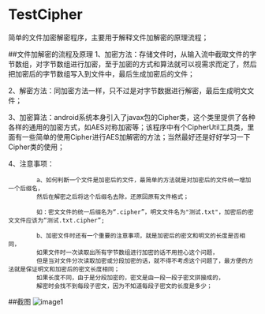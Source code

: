 # TestCipher
简单的文件加密解密程序，主要用于解释文件加解密的原理流程；

##文件加解密的流程及原理
1、加密方法：存储文件时，从输入流中截取文件的字节数组，对字节数组进行加密，至于加密的方式和算法就可以视需求而定了，然后把加密后的字节数组写入到文件中，最后生成加密后的文件；

2、解密方法：同加密方法一样，只不过是对字节数据进行解密，最后生成明文文件；

3、加密算法：android系统本身引入了javax包的Cipher类，这个类里提供了各种各样的通用的加密方式，如AES对称加密等；该程序中有个CipherUtil工具类，里面有一些简单的使用Cipher进行AES加解密的方法；当然最好还是好好学习一下Cipher类的使用；

4、注意事项：
		
			a、如何判断一个文件是加密后的文件，最简单的方法就是对加密后的文件统一增加一个后缀名，
			然后在解密之后将这个后缀名去除，还原回原有文件格式；
			
			如：密文文件的统一后缀名为“.cipher”，明文文件名为"测试.txt"，加密后的密文文件应该为“测试.txt.cipher”;
			
			b、加密文件时还有一个重要的注意事项，就是加密后的密文和明文的长度是否相同，
			如果文件时一次读取出所有字节数组进行加密的话不用担心这个问题，
			但是当对文件分次读取加密或分段加密的话，就不得不考虑这个问题了，最方便的方法就是保证明文和加密后的密文长度相同；
			如果长度不同，由于是分段加密的，密文是由一段一段子密文拼接成的，
			解密时会找不到每段子密文，因为不知道每段子密文的长度是多少；

##截图
![image1](https://github.com/ZhangSir/TestCipher/blob/master/Screenshot_2016-07-08-14-24-43.jpeg)
